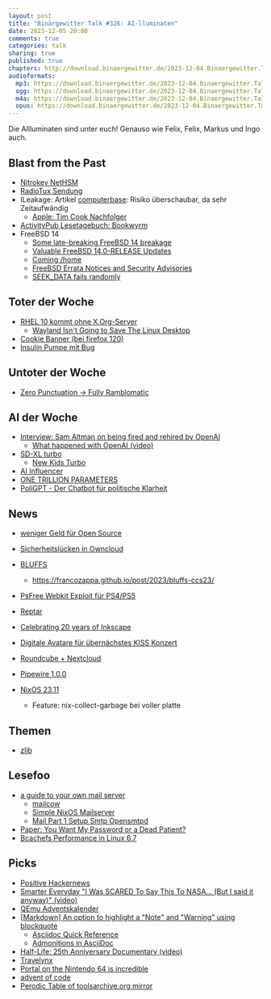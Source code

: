 ```yaml
---
layout: post
title: "Binärgewitter Talk #326: AI-lluminaten"
date: 2023-12-05 20:00
comments: true
categories: talk
sharing: true
published: true
chapters: http://download.binaergewitter.de/2023-12-04.Binaergewitter.Talk.326.chapters.txt
audioformats:
  mp3: https://download.binaergewitter.de/2023-12-04.Binaergewitter.Talk.326.mp3
  ogg: https://download.binaergewitter.de/2023-12-04.Binaergewitter.Talk.326.ogg
  m4a: https://download.binaergewitter.de/2023-12-04.Binaergewitter.Talk.326.m4a
  opus: https://download.binaergewitter.de/2023-12-04.Binaergewitter.Talk.326.opus
---
```

Die AIlluminaten sind unter euch! 
Genauso wie Felix, Felix, Markus und Ingo auch.

## Blast from the Past

* [Nitrokey NetHSM]( https://www.nitrokey.com/products/nethsm )
* [RadioTux Sendung](https://www.radiotux.de/index.php?/archives/8093-RadioTux-Sendung-November-2023.html )
* ILeakage: Artikel [computerbase]( https://www.computerbase.de/2023-10/ileakage-x-safari-spectre-nun-auch-bei-apple-cpus-ein-thema/ ): Risiko überschaubar, da sehr Zeitaufwändig
  - [Apple: Tim Cook Nachfolger]( https://www.heise.de/news/Apple-Chef-Tim-Cook-Fuer-die-Nachfolge-stehen-mehrere-Kandidaten-bereit-9535563.html )
* [ActivityPub Lesetagebuch: Bookwyrm]( https://bookwyrm.social/about )
* FreeBSD 14
  - [Some late-breaking FreeBSD 14 breakage]( http://www.daemonology.net/blog/2023-11-21-late-breaking-FreeBSD-14-breakage.html )
  - [Valuable FreeBSD 14.0-RELEASE Updates]( https://vermaden.wordpress.com/2023/11/17/valuable-freebsd-14-0-release-updates/ )
  - [Coming /home]( https://group.miletic.net/en/blog/2023-11-13-coming-home/ )
  - [FreeBSD Errata Notices and Security Advisories]( https://www.freebsd.org/security/advisories/FreeBSD-EN-23:16.openzfs.asc )
  - [SEEK_DATA fails randomly]( https://github.com/openzfs/zfs/issues/11900 )

## Toter der Woche
- [RHEL 10 kommt ohne X.Org-Server](https://linuxnews.de/rhel-10-kommt-ohne-x-org-server/)
  - [Wayland Isn't Going to Save The Linux Desktop]( https://dudemanguy.github.io/blog/posts/2022-06-10-wayland-xorg/wayland-xorg.html )
- [Cookie Banner (bei firefox 120)]( https://www.heise.de/news/Firefox-120-kann-Cookie-Banner-automatisch-ablehnen-9536339.html )
- [Insulin Pumpe mit Bug]( https://www.omnipod.com/fsn-11-2023 )

## Untoter der Woche
- [Zero Punctuation -> Fully Ramblomatic]( https://www.youtube.com/@SecondWindGroup )

## AI der Woche
- [Interview: Sam Altman on being fired and rehired by OpenAI]( https://www.theverge.com/2023/11/29/23982046/sam-altman-interview-openai-ceo-rehired )
  * [What happened with OpenAI (video)]( https://www.youtube.com/watch?v=L6mmzBDfRS4 )
- [SD-XL turbo]( https://old.reddit.com/r/StableDiffusion/comments/1869cnk/real_time_prompting_with_sdxl_turbo_and_comfyui/ )
  * [New Kids Turbo]( https://www.imdb.com/title/tt1648112/ )
- [AI Influencer]( https://fortune.com/europe/2023/11/23/spanish-influencer-agency-earned-11000-ai-model-posers/ )
- [ONE TRILLION PARAMETERS]( https://www.techradar.com/pro/the-gpt-to-rule-them-all-training-for-one-trillion-parameter-model-backed-by-intel-and-us-government-has-just-begun )
- [PoliGPT - Der Chatbot für politische Klarheit]( https://frag-den-bundestag.de/ )

## News
- [weniger Geld für Open Source]( https://www.heise.de/news/Bundeshaushaltsplan-2024-Mittel-fuer-OSS-und-digitale-Souveraenitaet-halbiert-9539672.html )
- [Sicherheitslücken in Owncloud]( https://tarnkappe.info/artikel/it-sicherheit/sicherheitsluecke-in-owncloud-entdeckt-was-man-darueber-wissen-sollte-284041.html )
- [BLUFFS]( https://www.heise.de/news/BLUFFS-Neue-Angriffe-gefaehrden-Bluetooth-Datensicherheit-auf-Milliarden-Geraeten-9544862.html )

    * https://francozappa.github.io/post/2023/bluffs-ccs23/

- [PsFree Webkit Exploit für PS4/PS5]( https://tarnkappe.info/artikel/jailbreaks/psfree-neuer-webkit-exploit-erschienen-284216.html )
- [Reptar]( https://lock.cmpxchg8b.com/reptar.html )
- [Celebrating 20 years of Inkscape]( https://inkscape.org/forums/inks-news/inkscapes-20th-anniversary-celebration/ )
- [Digitale Avatare für übernächstes KISS Konzert]( https://www.heise.de/news/Kiss-Nach-Abschlusstournee-sollen-digitale-Avatare-die-Auftritte-uebernehmen-9547273.html )
- [Roundcube + Nextcloud]( https://linuxnews.de/roundcube-fusioniert-mit-nextcloud/ )
- [Pipewire 1.0.0]( https://linuxnews.de/pipewire-erreicht-stabile-version-1-0-0/ )
- [NixOS 23.11]( https://nixos.org/manual/nixos/stable/release-notes )
  - Feature: nix-collect-garbage bei voller platte

## Themen
- [zlib]( https://github.com/madler/zlib/issues/868 )

## Lesefoo

- [a guide to your own mail server]( https://workaround.org/ )
  - [mailcow]( https://mailcow.email/ )
  - [Simple NixOS Mailserver]( https://gitlab.com/simple-nixos-mailserver/nixos-mailserver )
  - [Mail Part 1 Setup Smtp Opensmtpd]( https://l33tsource.com/blog/2015/07/26/mail-part-1-setup-smtp-opensmtpd/ )
- [Paper: You Want My Password or a Dead Patient?]( https://cohost.org/mononcqc/post/3647311-paper-you-want-my-p )
- [Bcachefs Performance in Linux 6.7]( https://www.phoronix.com/review/bcachefs-benchmarks-linux67/ )

## Picks
- [Positive Hackernews]( https://github.com/garritfra/positive_hackernews )
- [Smarter Everyday "I Was SCARED To Say This To NASA... (But I said it anyway)" (video)]( https://www.youtube.com/watch?v=OoJsPvmFixU )
- [QEmu Adventskalender]( https://qemu-advent-calendar.org/2023/ )
- [[Markdown] An option to highlight a "Note" and "Warning" using blockquote]( https://github.com/orgs/community/discussions/16925 )
  * [Asciidoc Quick Reference]( https://docs.asciidoctor.org/asciidoc/latest/syntax-quick-reference/ )
  * [Admonitions in AsciiDoc]( https://docs.asciidoctor.org/asciidoc/latest/blocks/admonitions/ )
- [Half-Life: 25th Anniversary Documentary (video)]( https://www.youtube.com/watch?v=TbZ3HzvFEto )
- [Travelynx]( https://travelynx.de/ )
- [Portal on the Nintendo 64 is incredible]( https://www.youtube.com/watch?v=nT0Z_M-fJyM )
- [advent of code]( https://adventofcode.com/ )
- [Perodic Table of tools]( https://periodictableoftools.com/index.html )[archive.org mirror]( https://web.archive.org/web/20230122005237/https://periodictableoftools.com/ )


